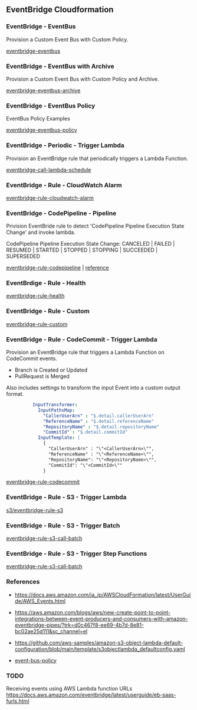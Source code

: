 ## EventBridge Cloudformation

### EventBridge - EventBus

Provision a Custom Event Bus with Custom Policy.

[eventbridge-eventbus](eventbridge-eventbus.yaml)

### EventBridge - EventBus with Archive

Provision a Custom Event Bus with Custom Policy and Archive.

[eventbridge-eventbus-archive](eventbridge-eventbus-archive.yaml)

### EventBridge - EventBus Policy

EventBus Policy Examples

[eventbridge-eventbus-policy](eventbridge-eventbus-policy.yaml)

### EventBridge - Periodic - Trigger Lambda

Provision an EventBridge rule that periodically triggers a Lambda Function.

[eventbridge-call-lambda-schedule](eventbridge-call-lambda-schedule.yaml)

### EventBridge - Rule - CloudWatch Alarm

[eventbridge-rule-cloudwatch-alarm](eventbridge-rule-cloudwatch-alarm.yaml)

### EventBridge - CodePipeline - Pipeline

Privision EventBride rule to detect 'CodePipeline Pipeline Execution State Change' and invoke lambda.

CodePipeline Pipeline Execution State Change: CANCELED | FAILED | RESUMED | STARTED | STOPPED | STOPPING | SUCCEEDED | SUPERSEDED 

[eventbridge-rule-codepipeline](eventbridge-rule-codepipeline.yaml) | [reference](https://docs.aws.amazon.com/codepipeline/latest/userguide/detect-state-changes-cloudwatch-events.html)

### EventBrdige - Rule - Health

[eventbridge-rule-health](eventbridge-rule-health.yaml)

### EventBridge - Rule - Custom

[eventbridge-rule-custom](eventbridge-rule-custom.yaml)

### EventBridge - Rule - CodeCommit - Trigger Lambda

Provision an EventBridge rule that triggers a Lambda Function on CodeCommit events.

- Branch is Created or Updated
- PullRequest is Merged

Also includes settings to transform the input Event into a custom output format.

```yaml
          InputTransformer: 
            InputPathsMap:
              "CallerUserArn" : "$.detail.callerUserArn"
              "ReferenceName" : "$.detail.referenceName"
              "RepositoryName" : "$.detail.repositoryName"
              "CommitId" : "$.detail.commitId"
            InputTemplate: |
              {
                "CallerUserArn" : "\"<CallerUserArn>\"",
                "ReferenceName" : "\"<ReferenceName>\"",
                "RepositoryName": "\"<RepositoryName>\"",
                "CommitId": "\"<CommitId>\""
              }
```

[eventbridge-rule-codecommit](eventbridge-rule-codecommit.yaml)

### EventBridge - Rule - S3 - Trigger Lambda

[s3/eventbridge-rule-s3](s3/eventbridge-rule-s3-call-lambda.yaml)

### EventBridge - Rule - S3 - Trigger Batch

[eventbridge-rule-s3-call-batch](s3/eventbridge-rule-s3-call-batch.yaml)

### EventBridge - Rule - S3 - Trigger Step Functions

[eventbridge-rule-s3-call-batch](s3/eventbridge-rule-s3-call-batch.yaml)

### References

- https://docs.aws.amazon.com/ja_jp/AWSCloudFormation/latest/UserGuide/AWS_Events.html

- https://aws.amazon.com/blogs/aws/new-create-point-to-point-integrations-between-event-producers-and-consumers-with-amazon-eventbridge-pipes/?trk=d0c467f8-ee69-4b7d-8e81-bc02ae25d111&sc_channel=el

- https://github.com/aws-samples/amazon-s3-object-lambda-default-configuration/blob/main/template/s3objectlambda_defaultconfig.yaml

- [event-bus-policy](https://docs.aws.amazon.com/AWSCloudFormation/latest/UserGuide/aws-resource-events-eventbuspolicy.html)

### TODO

Receiving events using AWS Lambda function URLs
https://docs.aws.amazon.com/eventbridge/latest/userguide/eb-saas-furls.html